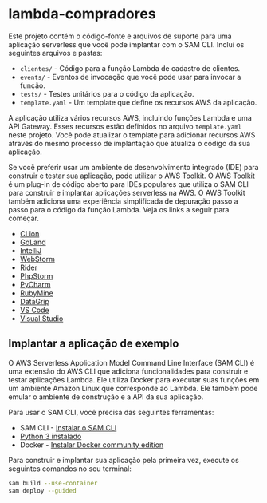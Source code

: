 # lambda-compradores

Este projeto contém o código-fonte e arquivos de suporte para uma aplicação serverless que você pode implantar com o SAM CLI. Inclui os seguintes arquivos e pastas:

- `clientes/` - Código para a função Lambda de cadastro de clientes.
- `events/` - Eventos de invocação que você pode usar para invocar a função.
- `tests/` - Testes unitários para o código da aplicação.
- `template.yaml` - Um template que define os recursos AWS da aplicação.

A aplicação utiliza vários recursos AWS, incluindo funções Lambda e uma API Gateway. Esses recursos estão definidos no arquivo `template.yaml` neste projeto. Você pode atualizar o template para adicionar recursos AWS através do mesmo processo de implantação que atualiza o código da sua aplicação.

Se você preferir usar um ambiente de desenvolvimento integrado (IDE) para construir e testar sua aplicação, pode utilizar o AWS Toolkit. O AWS Toolkit é um plug-in de código aberto para IDEs populares que utiliza o SAM CLI para construir e implantar aplicações serverless na AWS. O AWS Toolkit também adiciona uma experiência simplificada de depuração passo a passo para o código da função Lambda. Veja os links a seguir para começar.

* [CLion](https://docs.aws.amazon.com/toolkit-for-jetbrains/latest/userguide/welcome.html)
* [GoLand](https://docs.aws.amazon.com/toolkit-for-jetbrains/latest/userguide/welcome.html)
* [IntelliJ](https://docs.aws.amazon.com/toolkit-for-jetbrains/latest/userguide/welcome.html)
* [WebStorm](https://docs.aws.amazon.com/toolkit-for-jetbrains/latest/userguide/welcome.html)
* [Rider](https://docs.aws.amazon.com/toolkit-for-jetbrains/latest/userguide/welcome.html)
* [PhpStorm](https://docs.aws.amazon.com/toolkit-for-jetbrains/latest/userguide/welcome.html)
* [PyCharm](https://docs.aws.amazon.com/toolkit-for-jetbrains/latest/userguide/welcome.html)
* [RubyMine](https://docs.aws.amazon.com/toolkit-for-jetbrains/latest/userguide/welcome.html)
* [DataGrip](https://docs.aws.amazon.com/toolkit-for-jetbrains/latest/userguide/welcome.html)
* [VS Code](https://docs.aws.amazon.com/toolkit-for-vscode/latest/userguide/welcome.html)
* [Visual Studio](https://docs.aws.amazon.com/toolkit-for-visual-studio/latest/user-guide/welcome.html)

## Implantar a aplicação de exemplo

O AWS Serverless Application Model Command Line Interface (SAM CLI) é uma extensão do AWS CLI que adiciona funcionalidades para construir e testar aplicações Lambda. Ele utiliza Docker para executar suas funções em um ambiente Amazon Linux que corresponde ao Lambda. Ele também pode emular o ambiente de construção e a API da sua aplicação.

Para usar o SAM CLI, você precisa das seguintes ferramentas:

* SAM CLI - [Instalar o SAM CLI](https://docs.aws.amazon.com/serverless-application-model/latest/developerguide/serverless-sam-cli-install.html)
* [Python 3 instalado](https://www.python.org/downloads/)
* Docker - [Instalar Docker community edition](https://hub.docker.com/search/?type=edition&offering=community)

Para construir e implantar sua aplicação pela primeira vez, execute os seguintes comandos no seu terminal:

```bash
sam build --use-container
sam deploy --guided
